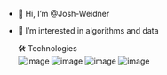 - 👋 Hi, I’m @Josh-Weidner
- 👀 I’m interested in algorithms and data<br/>


  🛠️ Technologies<br/>
  ![image](https://github.com/Josh-Weidner/Josh-Weidner/assets/134738316/db4850c7-b95e-4192-95db-9cf9c0212c63) ![image](https://github.com/Josh-Weidner/Josh-Weidner/assets/134738316/9329e65c-ad63-43f4-a135-6fc168e03191) ![image](https://github.com/Josh-Weidner/Josh-Weidner/assets/134738316/587839c8-8178-4efb-80b1-a2046460c8fd) ![image](https://github.com/Josh-Weidner/Josh-Weidner/assets/134738316/f78bcd3c-4bbf-4161-a07e-8f8c208222e5)


<!---
Josh-Weidner/Josh-Weidner is a ✨ special ✨ repository because its `README.md` (this file) appears on your GitHub profile.
You can click the Preview link to take a look at your changes.
--->
